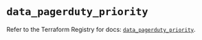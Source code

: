 # `data_pagerduty_priority`

Refer to the Terraform Registry for docs: [`data_pagerduty_priority`](https://registry.terraform.io/providers/pagerduty/pagerduty/3.6.0/docs/data-sources/priority).
